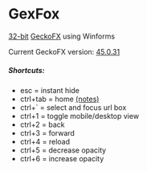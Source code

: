 # GexFox
[32-bit](https://www.nuget.org/profiles/geckofx) [GeckoFX](https://bitbucket.org/geckofx/) using Winforms

Current GeckoFX version: [45.0.31](https://bitbucket.org/geckofx/geckofx-45.0)

##### Shortcuts:
* esc = instant hide
* ctrl+tab = home [(notes)](https://shrib.com/)
* ctrl+` = select and focus url box
* ctrl+1 = toggle mobile/desktop view
* ctrl+2 = back
* ctrl+3 = forward
* ctrl+4 = reload
* ctrl+5 = decrease opacity
* ctrl+6 = increase opacity
